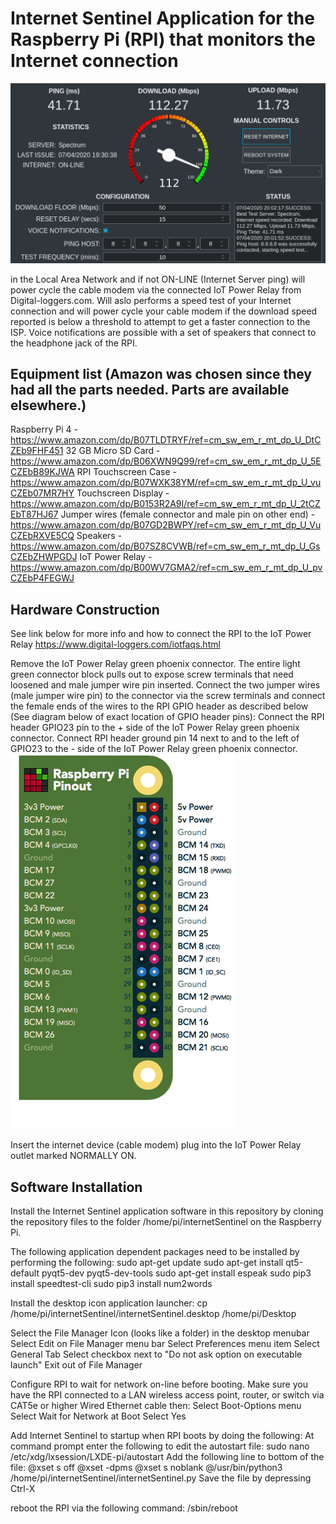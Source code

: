 # Internet Sentinel Application for the Raspberry Pi (RPI) that monitors the Internet connection
![Internet Sentinel Applicatin](assets/internet_sentinel_screenshot.png?raw=true "InternetSentinelScreenshot")

in the Local Area Network and if not ON-LINE (Internet Server ping) will power cycle the cable
modem via the connected IoT Power Relay from Digital-loggers.com.  Will aslo performs a speed test
of your Internet connection and will power cycle your cable modem if the download speed reported is
below a threshold to attempt to get a faster connection to the ISP. Voice notifications are possible
with a set of speakers that connect to the headphone jack of the RPI.

## Equipment list (Amazon was chosen since they had all the parts needed. Parts are available elsewhere.)
Raspberry Pi 4 - https://www.amazon.com/dp/B07TLDTRYF/ref=cm_sw_em_r_mt_dp_U_DtCZEb9FHF451
32 GB Micro SD Card - https://www.amazon.com/dp/B06XWN9Q99/ref=cm_sw_em_r_mt_dp_U_5ECZEbB89KJWA
RPI Touchscreen Case - https://www.amazon.com/dp/B07WXK38YM/ref=cm_sw_em_r_mt_dp_U_vuCZEb07MR7HY
Touchscreen Display - https://www.amazon.com/dp/B0153R2A9I/ref=cm_sw_em_r_mt_dp_U_2tCZEbT87HJ67
Jumper wires (female connector and male pin on other end) - https://www.amazon.com/dp/B07GD2BWPY/ref=cm_sw_em_r_mt_dp_U_VuCZEbRXVE5CQ
Speakers - https://www.amazon.com/dp/B07SZ8CVWB/ref=cm_sw_em_r_mt_dp_U_GsCZEbZHWPGDJ
IoT Power Relay - https://www.amazon.com/dp/B00WV7GMA2/ref=cm_sw_em_r_mt_dp_U_pvCZEbP4FEGWJ

## Hardware Construction
See link below for more info and how to connect the RPI to the IoT Power Relay
https://www.digital-loggers.com/iotfaqs.html

Remove the IoT Power Relay green phoenix connector.  The entire light green connector block pulls out to expose
screw terminals that need loosened and male jumper wire pin inserted. Connect the two jumper wires (male jumper wire pin)
to the connector via the screw terminals and connect the female ends of the wires to the RPI GPIO header as
described below (See diagram below of exact location of GPIO header pins):
Connect the RPI header GPIO23 pin to the + side of the IoT Power Relay green phoenix connector.
Connect RPI header ground pin 14 next to and to the left of GPIO23 to the - side of the IoT Power Relay green phoenix
connector.
![Raspberry Pi Pinout Diagram](assets/raspberrypi_gpio_pinout.png?raw=true "RaspberryPiPinoutDiagram")

Insert the internet device (cable modem) plug into the IoT Power Relay outlet marked NORMALLY ON.

## Software Installation
Install the Internet Sentinel application software in this repository by cloning the repository files to the folder
/home/pi/internetSentinel on the Raspberry Pi.

The following application dependent packages need to be installed by performing the following:
sudo apt-get update
sudo apt-get install qt5-default pyqt5-dev pyqt5-dev-tools
sudo apt-get install espeak
sudo pip3 install speedtest-cli
sudo pip3 install num2words

Install the desktop icon application launcher:
cp /home/pi/internetSentinel/internetSentinel.desktop /home/pi/Desktop

Select the File Manager Icon (looks like a folder) in the desktop menubar
Select Edit on File Manager menu bar
Select Preferences menu item
Select General Tab
Select checkbox next to "Do not ask option on executable launch"
Exit out of File Manager

Configure RPI to wait for network on-line before booting.  Make sure you have the RPI connected to a LAN
wireless access point, router, or switch via CAT5e or higher Wired Ethernet cable then:
Select Boot-Options menu
Select Wait for Network at Boot
Select Yes

Add Internet Sentinel to startup when RPI boots by doing the following:
At command prompt enter the following to edit the autostart file:
sudo nano /etc/xdg/lxsession/LXDE-pi/autostart
Add the following line to bottom of the file:
@xset s off
@xset -dpms
@xset s noblank
@/usr/bin/python3 /home/pi/internetSentinel/internetSentinel.py
Save the file by depressing Ctrl-X

reboot the RPI via the following command:
/sbin/reboot

